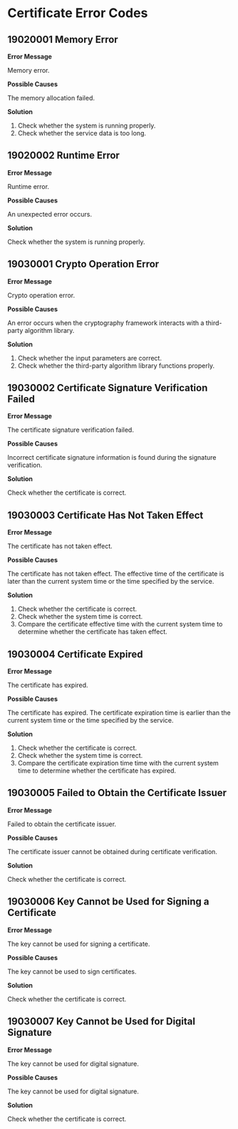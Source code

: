 #  Certificate Error Codes

## 19020001 Memory Error

**Error Message**

Memory error.

**Possible Causes**

The memory allocation failed.

**Solution**

1. Check whether the system is running properly.
2. Check whether the service data is too long. 

## 19020002 Runtime Error

**Error Message**

Runtime error.

**Possible Causes**

An unexpected error occurs.

**Solution**

Check whether the system is running properly.

## 19030001 Crypto Operation Error

**Error Message**

Crypto operation error.

**Possible Causes**

An error occurs when the cryptography framework interacts with a third-party algorithm library.

**Solution**

1. Check whether the input parameters are correct.
2. Check whether the third-party algorithm library functions properly.

## 19030002 Certificate Signature Verification Failed

**Error Message**

The certificate signature verification failed.

**Possible Causes**

Incorrect certificate signature information is found during the signature verification.

**Solution**

Check whether the certificate is correct.

## 19030003 Certificate Has Not Taken Effect

**Error Message**

The certificate has not taken effect.

**Possible Causes**

The certificate has not taken effect. The effective time of the certificate is later than the current system time or the time specified by the service.

**Solution**

1. Check whether the certificate is correct.
2. Check whether the system time is correct.
3. Compare the certificate effective time with the current system time to determine whether the certificate has taken effect.

## 19030004 Certificate Expired

**Error Message**

The certificate has expired.

**Possible Causes**

The certificate has expired. The certificate expiration time is earlier than the current system time or the time specified by the service.

**Solution**

1. Check whether the certificate is correct.
2. Check whether the system time is correct.
3. Compare the certificate expiration time time with the current system time to determine whether the certificate has expired.

## 19030005 Failed to Obtain the Certificate Issuer

**Error Message**

Failed to obtain the certificate issuer.

**Possible Causes**

The certificate issuer cannot be obtained during certificate verification.

**Solution**

Check whether the certificate is correct.

## 19030006 Key Cannot be Used for Signing a Certificate

**Error Message**

The key cannot be used for signing a certificate.

**Possible Causes**

The key cannot be used to sign certificates.

**Solution**

Check whether the certificate is correct.

## 19030007 Key Cannot be Used for Digital Signature

**Error Message**

The key cannot be used for digital signature.

**Possible Causes**

The key cannot be used for digital signature.

**Solution**

Check whether the certificate is correct.
